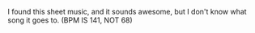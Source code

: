 I found this sheet music, and it sounds awesome, but I don't know what song it goes to. (BPM IS 141, NOT 68)
